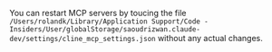 You can restart MCP servers by toucing the file `/Users/rolandk/Library/Application Support/Code - Insiders/User/globalStorage/saoudrizwan.claude-dev/settings/cline_mcp_settings.json` without any actual changes.
